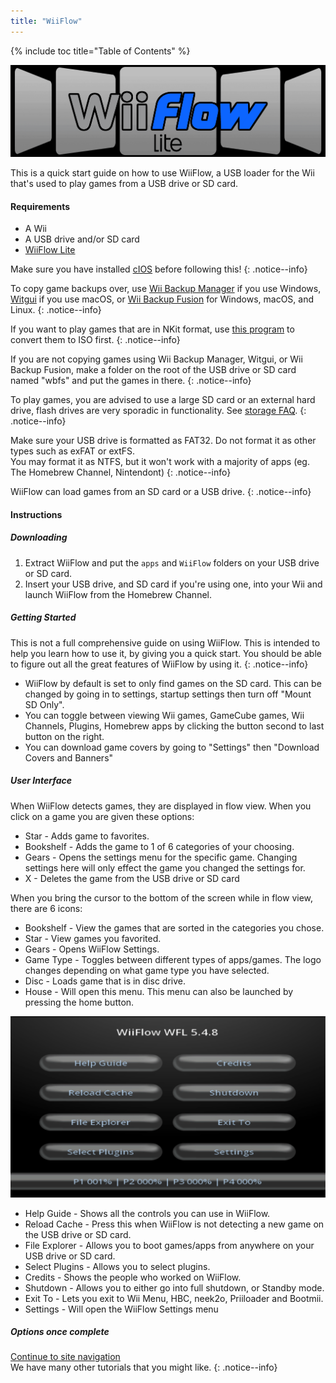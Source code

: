```yaml
---
title: "WiiFlow"
---
```


{% include toc title="Table of Contents" %}

![WiiFlow](/images/homebrew/wiiflow/wiiflowlogo.png)

This is a quick start guide on how to use WiiFlow, a USB loader for the Wii that's used to play games from a USB drive or SD card.

#### Requirements

* A Wii
* A USB drive and/or SD card
* [WiiFlow Lite](https://oscwii.org/library/app/wiiflow)

Make sure you have installed [cIOS](/cios) before following this!
{: .notice--info}

To copy game backups over, use [Wii Backup Manager](/wiibackupmanager) if you use Windows, [Witgui](https://desairem.com/wordpress/category/witgui-download/) if you use macOS, or [Wii Backup Fusion](https://github.com/larsenv/Wii-Backup-Fusion) for Windows, macOS, and Linux.
{: .notice--info}

If you want to play games that are in NKit format, use [this program](https://gbatemp.net/download/nkit.36157/) to convert them to ISO first.
{: .notice--info}

If you are not copying games using Wii Backup Manager, Witgui, or Wii Backup Fusion, make a folder on the root of the USB drive or SD card named "wbfs" and put the games in there.
{: .notice--info}

To play games, you are advised to use a large SD card or an external hard drive, flash drives are very sporadic in functionality. See [storage FAQ](faq).
{: .notice--info}

Make sure your USB drive is formatted as FAT32. Do not format it as other types such as exFAT or extFS. <br>
You may format it as NTFS, but it won't work with a majority of apps (eg. The Homebrew Channel, Nintendont)
{: .notice--info}

WiiFlow can load games from an SD card or a USB drive.
{: .notice--info}

#### Instructions

##### Downloading

1. Extract WiiFlow and put the `apps` and `WiiFlow` folders on your USB drive or SD card.
1. Insert your USB drive, and SD card if you're using one, into your Wii and launch WiiFlow from the Homebrew Channel.

##### Getting Started

This is not a full comprehensive guide on using WiiFlow. This is intended to help you learn how to use it, by giving you a quick start. You should be able to figure out all the great features of WiiFlow by using it.
{: .notice--info}

+ WiiFlow by default is set to only find games on the SD card. This can be changed by going in to settings, startup settings then turn off "Mount SD Only".
+ You can toggle between viewing Wii games, GameCube games, Wii Channels, Plugins, Homebrew apps by clicking the button second to last button on the right.
+ You can download game covers by going to "Settings" then "Download Covers and Banners"

##### User Interface

When WiiFlow detects games, they are displayed in flow view. When you click on a game you are given these options:

+ Star - Adds game to favorites.
+ Bookshelf - Adds the game to 1 of 6 categories of your choosing.
+ Gears - Opens the settings menu for the specific game. Changing settings here will only effect the game you changed the settings for.
+ X - Deletes the game from the USB drive or SD card

When you bring the cursor to the bottom of the screen while in flow view, there are 6 icons:

+ Bookshelf - View the games that are sorted in the categories you chose.
+ Star - View games you favorited.
+ Gears - Opens WiiFlow Settings.
+ Game Type - Toggles between different types of apps/games. The logo changes depending on what game type you have selected.
+ Disc - Loads game that is in disc drive.
+ House - Will open this menu. This menu can also be launched by pressing the home button.

![WF_menu](images/homebrew/wiiflow/WFmenu.png)

+ Help Guide - Shows all the controls you can use in WiiFlow.
+ Reload Cache - Press this when WiiFlow is not detecting a new game on the USB drive or SD card.
+ File Explorer - Allows you to boot games/apps from anywhere on your USB drive or SD card.
+ Select Plugins - Allows you to select plugins.
+ Credits - Shows the people who worked on WiiFlow.
+ Shutdown - Allows you to either go into full shutdown, or Standby mode.
+ Exit To - Lets you exit to Wii Menu, HBC, neek2o, Priiloader and Bootmii.
+ Settings - Will open the WiiFlow Settings menu

##### Options once complete

[Continue to site navigation](site-navigation)<br>
We have many other tutorials that you might like.
{: .notice--info}
